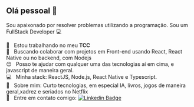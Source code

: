 

<!--
### Hi there 👋
**stelianok/stelianok** is a ✨ _special_ ✨ repository because its `README.md` (this file) appears on your GitHub profile.

Here are some ideas to get you started:

- 🔭 I’m currently working on my undergraduate thesis a mobile app created with react native and with a nodejs backend and a postgresql database.
- 🌱 I’m currently learning ...
- 👯 I’m looking to collaborate on ...
- 🤔 I’m looking for help with ...
- 💬 Ask me about ...
- 📫 How to reach me: ...
- 😄 Pronouns: ...
- ⚡ Fun fact: ...
-->
## Olá pessoal 👋
Sou apaixonado por resolver problemas utilizando a programação.
Sou um FullStack Developer :computer:

 :rocket:  &nbsp; Estou trabalhando no meu **TCC**
 <br/> :purple_heart: &nbsp; Buscando colaborar com projetos em Front-end usando React, React Native ou no backend, com Nodejs
 <br/> :blush: &nbsp; Posso te ajudar com qualquer uma das tecnologias aí em cima, e javascript de maneira geral. 
 <br/> :computer: &nbsp; Minha stack: ReactJS, Node.js, React Native e Typescript.
 <br/> 💬  &nbsp; Sobre mim: Curto tecnologias, em especial IA, livros, jogos de maneira geral,xadrez e seriados no Netflix
 <br/> :email: &nbsp; Entre em contato comigo: [![Linkedin Badge](https://img.shields.io/badge/-Kauã_Steliano-blue?style=flat-square&logo=Linkedin&logoColor=white&link=https://www.linkedin.com/in/kauã-steliano-107620181/)](https://www.linkedin.com/in/kauã-steliano-107620181/)
